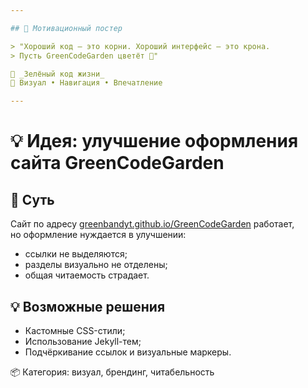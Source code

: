 ```yaml
---

## 🎯 Мотивационный постер

> "Хороший код — это корни. Хороший интерфейс — это крона.  
> Пусть GreenCodeGarden цветёт 🌿"

🌱 _Зелёный код жизни_  
🎨 Визуал • Навигация • Впечатление

---
```


# 💡 Идея: улучшение оформления сайта GreenCodeGarden

## 🔧 Суть  
Сайт по адресу [greenbandyt.github.io/GreenCodeGarden](https://greenbandyt.github.io/GreenCodeGarden) работает,  
но оформление нуждается в улучшении:  
- ссылки не выделяются;  
- разделы визуально не отделены;  
- общая читаемость страдает.

## 💡 Возможные решения  
- Кастомные CSS-стили;  
- Использование Jekyll-тем;  
- Подчёркивание ссылок и визуальные маркеры.

📦 Категория: визуал, брендинг, читабельность
